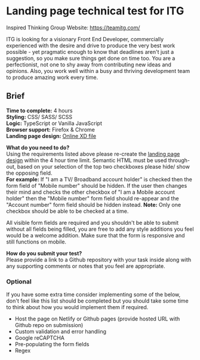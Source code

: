 # Landing page technical test for ITG
Inspired Thinking Group Website: https://teamitg.com/ <br />

ITG is looking for a visionary Front End Developer, commercially experienced with the desire and drive to produce the very best work possible - yet pragmatic enough to know that deadlines aren't just a suggestion, so you make sure things get done on time too. You are a perfectionist, not one to shy away from contributing new ideas and opinions. Also, you work well within a busy and thriving development team to produce amazing work every time.

## Brief
**Time to complete:** 4 hours <br/>
**Styling:** CSS/ SASS/ SCSS<br/>
**Logic:** TypeScript or Vanilla JavaScript<br/>
**Browser support:** Firefox & Chrome<br/>
**Landing page design:** [Online XD file](https://xd.adobe.com/view/36548cf1-656a-4482-93bb-4d2815569dce-6307/specs/)

**What do you need to do?**<br />
Using the requirements listed above please re-create the [landing page design](https://xd.adobe.com/view/36548cf1-656a-4482-93bb-4d2815569dce-6307/specs/) within the 4 hour time limit. Semantic HTML must be used through-out, based on your selection of the top two checkboxes please hide/ show the opposing field. <br />
**For example:** If "I am a TV/ Broadband account holder" is checked then the form field of "Mobile number" should be hidden. If the user then changes their mind and checks the other checkbox of "I am a Mobile account holder" then the "Mobile number" form field should re-appear and the "Account number" form field should be hidden instead. **Note:** Only one checkbox should be able to be checked at a time.

All visible form fields are required and you shouldn't be able to submit without all fields being filled, you are free to add any style additions you feel would be a welcome addition. Make sure that the form is responsive and still functions on mobile. 

**How do you submit your test?**<br />
Please provide a link to a Github repository with your task inside along with any supporting comments or notes that you feel are appropriate.

### Optional
If you have some extra time consider implementing some of the below, don't feel like this list should be completed but you should take some time to think about how you would implement them if required.

 - Host the page on Netlify or Github pages (provide hosted URL with Github repo on submission)
 - Custom validation and error handling
 - Google reCAPTCHA 
 - Pre-populating the form fields 
 - Regex
